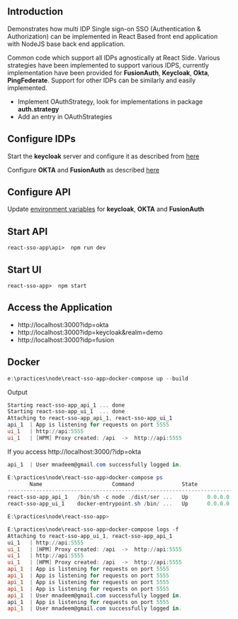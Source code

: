## Introduction

Demonstrates how multi IDP Single sign-on SSO (Authentication & Authorization) can be implemented in React Based front end application with NodeJS base back end application.

Common code which support all IDPs agnostically at React Side.
Various strategies have been implemented to support various IDPS, currently implementation have been provided for **FusionAuth**, **Keycloak**, **Okta**, **PingFederate**. 
Support for other IDPs can be similarly and easily implemented. 

* Implement OAuthStrategy, look for implementations in package **auth.strategy**
* Add an entry in OAuthStrategies 

## Configure IDPs

Start the **keycloak** server and configure it as described from [here](https://reachmnadeem.wordpress.com/2020/02/05/authentication-sso-with-oauth2-and-jwt-in-react-application-with-nodejs-back-end-and-keycloak-iam/)

Configure **OKTA** and **FusionAuth** as described [here](https://reachmnadeem.wordpress.com/2020/02/08/multi-ipd-support-on-react-app-for-sso-using-oauth2/)

## Configure API
Update [environment variables](https://github.com/mnadeem/react-sso-app/blob/master/api/.env) for **keycloak**, **OKTA** and **FusionAuth**

## Start API

`react-sso-app\api>  npm run dev `

## Start UI

`react-sso-app>  npm start`

## Access the Application
* http://localhost:3000?idp=okta
* http://localhost:3000?idp=keycloak&realm=demo
* http://localhost:3000?idp=fusion

## Docker
```Powershell
e:\practices\node\react-sso-app>docker-compose up --build 
```
Output

```Powershell
Starting react-sso-app_api_1 ... done
Starting react-sso-app_ui_1  ... done
Attaching to react-sso-app_api_1, react-sso-app_ui_1
api_1  | App is listening for requests on port 5555
ui_1   | http://api:5555
ui_1   | [HPM] Proxy created: /api  ->  http://api:5555
```
If you access http://localhost:3000/?idp=okta

```Powershell
api_1  | User mnadeem@gmail.com successfully logged in.
```

```Powershell
E:\practices\node\react-sso-app>docker-compose ps
       Name                      Command               State           Ports
-------------------------------------------------------------------------------------
react-sso-app_api_1   /bin/sh -c node ./dist/ser ...   Up      0.0.0.0:5555->5555/tcp
react-sso-app_ui_1    docker-entrypoint.sh /bin/ ...   Up      0.0.0.0:3000->3000/tcp

E:\practices\node\react-sso-app>
```

```Powershell
E:\practices\node\react-sso-app>docker-compose logs -f
Attaching to react-sso-app_ui_1, react-sso-app_api_1
ui_1   | http://api:5555
ui_1   | [HPM] Proxy created: /api  ->  http://api:5555
ui_1   | http://api:5555
ui_1   | [HPM] Proxy created: /api  ->  http://api:5555
api_1  | App is listening for requests on port 5555
api_1  | App is listening for requests on port 5555
api_1  | App is listening for requests on port 5555
api_1  | App is listening for requests on port 5555
api_1  | User mnadeem@gmail.com successfully logged in.
api_1  | App is listening for requests on port 5555
api_1  | User mnadeem@gmail.com successfully logged in.

```